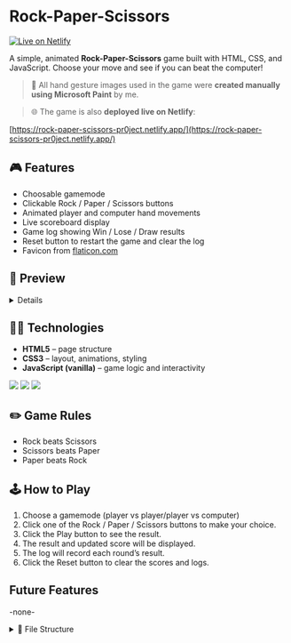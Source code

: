 # Rock-Paper-Scissors

[![Live on Netlify](https://img.shields.io/badge/Live_on-Netlify-brightgreen?style=for-the-badge&logo=netlify&logoColor=white)](https://rock-paper-scissors-pr0ject.netlify.app/)

A simple, animated **Rock-Paper-Scissors** game built with HTML, CSS, and JavaScript. Choose your move and see if you can beat the computer!

> 🎨 All hand gesture images used in the game were **created manually using Microsoft Paint** by me.

> 🌐 The game is also **deployed live on Netlify**:  

[https://rock-paper-scissors-pr0ject.netlify.app/](https://rock-paper-scissors-pr0ject.netlify.app/)

## 🎮 Features

- Choosable gamemode
- Clickable Rock / Paper / Scissors buttons
- Animated player and computer hand movements
- Live scoreboard display
- Game log showing Win / Lose / Draw results
- Reset button to restart the game and clear the log
- Favicon from [flaticon.com](https://www.flaticon.com/free-icon/rock_6587391?term=rock+paper+scissors&page=1&position=33&origin=tag&related_id=6587391)

## 📸 Preview

<details>
  <summary>Details</summary>
  
  <img width="1531" height="831" alt="image" src="https://github.com/user-attachments/assets/125ff45c-2e96-4345-8c16-48dd7d6246ab" />
</details>

## 🧑‍💻 Technologies

- **HTML5** – page structure
- **CSS3** – layout, animations, styling
- **JavaScript (vanilla)** – game logic and interactivity

<p>
  <img src="https://img.shields.io/badge/-HTML5-E34F26?style=for-the-badge&logo=html5&logoColor=ffffff" />
  <img src="https://img.shields.io/badge/-CSS3-1572B6?style=for-the-badge&logo=css3&logoColor=ffffff" />
  <img src="https://img.shields.io/badge/-JavaScript-F7DF1E?style=for-the-badge&logo=javascript&logoColor=000" />
</p>

## ✏️ Game Rules

- Rock beats Scissors
- Scissors beats Paper
- Paper beats Rock

## 🕹️ How to Play

1. Choose a gamemode (player vs player/player vs computer)
2. Click one of the Rock / Paper / Scissors buttons to make your choice.
3. Click the Play button to see the result.
4. The result and updated score will be displayed.
5. The log will record each round’s result.
6. Click the Reset button to clear the scores and logs.

## Future Features

-none-

<details> 
  <summary>📂 File Structure</summary>
  
```bash
.
└── Rock-Paper-Scissors/
    ├── index.html
    ├── sfx/
    │   ├── click.mp3
    │   ├── bg-music.mp3
    │   └── menu-bg-music.mp3
    │   └── RPSsound.mp3
    ├── js/
    │   ├── audioscr.js  
    │   ├── compscr.js  
    │   ├── fadeoverlayscr.js  
    │   ├── indexscr.js  
    │   └── multiscr.js  
    ├── html/
    │   ├── comp.html
    │   └── multi.html
    ├── css/
    │   ├── compscr.css  
    │   ├── fadeoverlayscr.css
    │   ├── indexscr.css
    │   └── multiscr.css 
    └── img/
        ├── cursor/
        │   ├── pixel.cur
        │   └── pixel_link.cur
        ├── icons/
        │   ├── check.png
        │   ├── exit.png
        │   ├── favicon.png
        │   ├── muteBtn.png
        │   └── speakerBtn.png
        ├── playervsx/
        │   ├── pvsc.png
        │   ├── pvsp.png
        │   └── no-bg-2/
        │       ├── pvsc-no-bg-2.png
        │       └── pvsp-no-bg-2.png
        ├── rock/
        │   ├── rock.png
        │   ├── rock-left.png
        │   ├── rock-right.png
        │   ├── no-bg/
        │   │   ├── rock-no-bg.png
        │   │   ├── rock-left-no-bg.png
        │   │   └── rock-right-no-bg.png
        │   └── no-bg-2/
        │       ├── rock-no-bg-2.png
        │       ├── rock-left-no-bg-2.png
        │       └── rock-right-no-bg-2.png
        ├── paper/
        │   ├── paper.png
        │   ├── paper-left.png
        │   ├── paper-right.png
        │   ├── no-bg/
        │   │   ├── paper-no-bg.png
        │   │   ├── paper-left-no-bg.png
        │   │   └── paper-right-no-bg.png
        │   └── no-bg-2/
        │       ├── paper-no-bg-2.png
        │       ├── paper-left-no-bg-2.png
        │       └── paper-right-no-bg-2.png
        └── scissors/
            ├── scissors.png
            ├── scissors-left.png
            ├── scissors-right.png
            ├── no-bg/
            │   ├── scissors-no-bg.png
            │   ├── scissors-left-no-bg.png
            │   └── scissors-right-no-bg.png
            └── no-bg-2/
                ├── scissors-no-bg-2.png
                ├── scissors-left-no-bg-2.png
                └── scissors-right-no-bg-2.png
  ```
</details>
